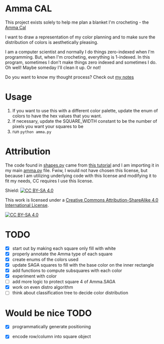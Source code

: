 # Amma CAL
This project exists solely to help me plan a blanket I'm crocheting - the [Amma Cal](https://www.ravelry.com/patterns/library/amma-cal)


I want to draw a representation of my color planning and to make sure the distribution of colors is aesthetically pleasing. 

I am a computer scientist and normally I do things zero-indexed when I'm programming. But, when I'm crocheting, everything is 1-indexed. In this program, sometimes I don't make things zero indexed and sometimes I do. Oh well! Maybe someday I'll clean it up. Or not!

Do you want to know my thought process? Check out [my notes](NOTES.md)

# Usage
1. If you want to use this with a different color palette, update the enum of colors to have the hex values that you want. 
1. If necessary, update the SQUARE_WIDTH constant to be the number of pixels you want your squares to be
1. run `python amma.py`

# Attribution
The code found in [shapes.py](./shapes.py) came from [this tutorial](https://www.futurelearn.com/info/courses/object-oriented-principles/0/steps/31483) and I am importing it in my main [amma.py](./amma.py) file. Fwiw, I would not have chosen this license, but because I am utilizing underlying code with this license and modifying it to fit my needs, CC requires I use this license. 

Shield: [![CC BY-SA 4.0][cc-by-sa-shield]][cc-by-sa]

This work is licensed under a
[Creative Commons Attribution-ShareAlike 4.0 International License][cc-by-sa].

[![CC BY-SA 4.0][cc-by-sa-image]][cc-by-sa]

[cc-by-sa]: http://creativecommons.org/licenses/by-sa/4.0/
[cc-by-sa-image]: https://licensebuttons.net/l/by-sa/4.0/88x31.png
[cc-by-sa-shield]: https://img.shields.io/badge/License-CC%20BY--SA%204.0-lightgrey.svg

# TODO
- [x] start out by making each square only fill with white
- [x] properly annotate the Amma type of each square
- [x] create enums of the colors used
- [x] update SAGA squares to fill with the base color on the inner rectangle
- [x] add functions to compute subsquares with each color
- [x] experiment with color
- [ ] add more logic to protect square 4 of Amma.SAGA
- [x] work on even distro algorithm
- [ ] think about classification tree to decide color distribution

# Would be nice TODO
- [x] programmatically generate positioning
- [x] encode row/column into square object


